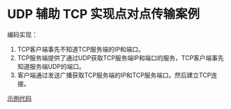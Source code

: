# UDP 辅助 TCP 实现点对点传输案例

编码实现：

1. TCP客户端事先不知道TCP服务端的IP和端口。
2. TCP服务端提供了通过UDP获取TCP服务端IP和端口的服务，TCP客户端事先知道服务端UDP的端口。
3. 客户端通过发送广播获取TCP服务端的IP和TCP服务端口。然后建立TCP连接。

[示例代码](https://github.com/Ztiany/Programming-Notes-Code/tree/master/Java/Java-Socket/src/main/java/immoc/socket/l5)


